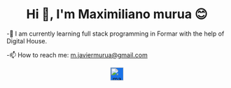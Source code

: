 <h1 align="center">Hi 👋, I'm Maximiliano murua 😊</h1>

   -🌱 I am currently learning full stack programming in Formar with the help of Digital House.

   -📫 How to reach me: m.javiermurua@gmail.com



<p align="center">
<a href="https://www.linkedin.com/in/maximiliano-murua-289552113" target="blank">
   <img align="center" src="https://cdn.jsdelivr.net/npm/simple-icons@3.0.1/icons/linkedin.svg](https://encrypted-tbn0.gstatic.com/images?q=tbn:ANd9GcRokEYt0yyh6uNDKL8uksVLlhZ35laKNQgZ9g&s)](https://e7.pngegg.com/pngimages/936/303/png-clipart-white-in-log-linkedin-icon-square-icons-logos-emojis-social-media-icons.png" alt="maximiliano-murua" height="30" width="30" style="background:#1A73E8" />
</a>
</p>


<!--
**maximilianomurua/maximilianomurua** is a ✨ _special_ ✨ repository because its `README.md` (this file) appears on your GitHub profile.

Here are some ideas to get you started:

- 🔭 I’m currently working on ...
- 🌱 I’m currently learning ...
- 👯 I’m looking to collaborate on ...
- 🤔 I’m looking for help with ...
- 💬 Ask me about ...
- 📫 How to reach me: ...
- 😄 Pronouns: ...
- ⚡ Fun fact: ...
-->
